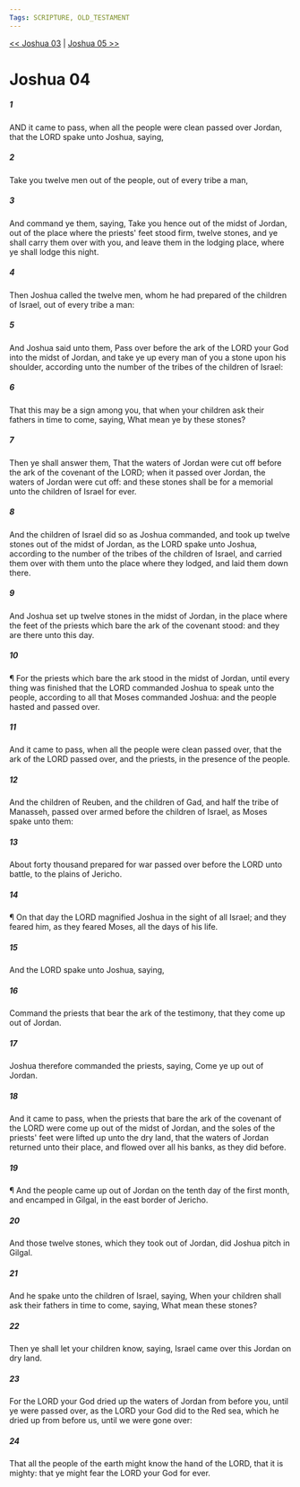 ```yaml
---
Tags: SCRIPTURE, OLD_TESTAMENT
---
```


[<< Joshua 03](OLD_TESTAMENT/06_Joshua/Joshua_03.md) | [Joshua 05 >>](OLD_TESTAMENT/06_Joshua/Joshua_05.md)

# Joshua 04

##### 1
 AND it came to pass, when all the people were clean passed over Jordan, that the LORD spake unto Joshua, saying,
##### 2
 Take you twelve men out of the people, out of every tribe a man,
##### 3
 And command ye them, saying, Take you hence out of the midst of Jordan, out of the place where the priests' feet stood firm, twelve stones, and ye shall carry them over with you, and leave them in the lodging place, where ye shall lodge this night.
##### 4
 Then Joshua called the twelve men, whom he had prepared of the children of Israel, out of every tribe a man:
##### 5
 And Joshua said unto them, Pass over before the ark of the LORD your God into the midst of Jordan, and take ye up every man of you a stone upon his shoulder, according unto the number of the tribes of the children of Israel:
##### 6
 That this may be a sign among you, that when your children ask their fathers in time to come, saying, What mean ye by these stones?
##### 7
 Then ye shall answer them, That the waters of Jordan were cut off before the ark of the covenant of the LORD; when it passed over Jordan, the waters of Jordan were cut off: and these stones shall be for a memorial unto the children of Israel for ever.
##### 8
 And the children of Israel did so as Joshua commanded, and took up twelve stones out of the midst of Jordan, as the LORD spake unto Joshua, according to the number of the tribes of the children of Israel, and carried them over with them unto the place where they lodged, and laid them down there.
##### 9
 And Joshua set up twelve stones in the midst of Jordan, in the place where the feet of the priests which bare the ark of the covenant stood: and they are there unto this day.
##### 10
 ¶ For the priests which bare the ark stood in the midst of Jordan, until every thing was finished that the LORD commanded Joshua to speak unto the people, according to all that Moses commanded Joshua: and the people hasted and passed over.
##### 11
 And it came to pass, when all the people were clean passed over, that the ark of the LORD passed over, and the priests, in the presence of the people.
##### 12
 And the children of Reuben, and the children of Gad, and half the tribe of Manasseh, passed over armed before the children of Israel, as Moses spake unto them:
##### 13
 About forty thousand prepared for war passed over before the LORD unto battle, to the plains of Jericho.
##### 14
 ¶ On that day the LORD magnified Joshua in the sight of all Israel; and they feared him, as they feared Moses, all the days of his life.
##### 15
 And the LORD spake unto Joshua, saying,
##### 16
 Command the priests that bear the ark of the testimony, that they come up out of Jordan.
##### 17
 Joshua therefore commanded the priests, saying, Come ye up out of Jordan.
##### 18
 And it came to pass, when the priests that bare the ark of the covenant of the LORD were come up out of the midst of Jordan, and the soles of the priests' feet were lifted up unto the dry land, that the waters of Jordan returned unto their place, and flowed over all his banks, as they did before.
##### 19
 ¶ And the people came up out of Jordan on the tenth day of the first month, and encamped in Gilgal, in the east border of Jericho.
##### 20
 And those twelve stones, which they took out of Jordan, did Joshua pitch in Gilgal.
##### 21
 And he spake unto the children of Israel, saying, When your children shall ask their fathers in time to come, saying, What mean these stones?
##### 22
 Then ye shall let your children know, saying, Israel came over this Jordan on dry land.
##### 23
 For the LORD your God dried up the waters of Jordan from before you, until ye were passed over, as the LORD your God did to the Red sea, which he dried up from before us, until we were gone over:
##### 24
 That all the people of the earth might know the hand of the LORD, that it is mighty: that ye might fear the LORD your God for ever.
